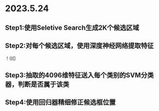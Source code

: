 # 2023.5.24
## Step1:使用Seletive Search生成2K个候选区域




## Step2:对每个候选区域，使用深度神经网络提取特征

！()[]



## Step3:抽取的4096维特征送入每个类别的SVM分类器，判断是否属于该类



## Step4:使用回归器精细修正候选框位置